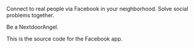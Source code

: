 Connect to real people via Facebook in your neighborhood. Solve social problems together.

Be a NextdoorAngel.

This is the source code for the Facebook app.